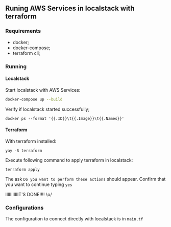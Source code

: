 ## Runing AWS Services in localstack with terraform

### Requirements

- docker;
- docker-compose;
- terraform cli;

### Running

#### Localstack

Start localstack with AWS Services:

```bash
docker-compose up --build
```

Verify if localstack started successfully;

```
docker ps --format '{{.ID}}\t{{.Image}}\t{{.Names}}'
```

#### Terraform

With terraform installed:

```
yay -S terraform
```

Execute following command to apply terraform in localstack:

```
terraform apply
```

The ask `Do you want to perform these actions` should appear. Confirm that you want to continue typing `yes`

IIIIIIIIIIIT'S DONE!!!! \o/

### Configurations

The configuration to connect directly with localstack is in `main.tf`
